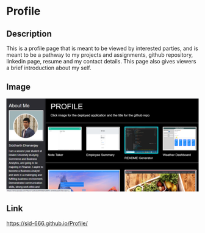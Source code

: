 # Profile
## Description
This is a profile page that is meant to be viewed by interested parties, and is meant to be a pathway to my projects and assignments, github repository, linkedin page, resume and my contact details. This page also gives viewers a brief introduction about my self.
## Image
![profilescrnshot](profilepagescrnshot.PNG)
## Link
https://sid-666.github.io/Profile/
